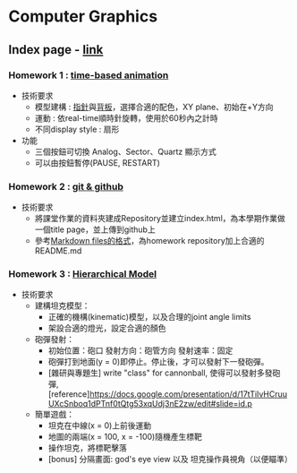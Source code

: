 # Computer Graphics


## Index page - [link](https://bevis00.github.io/ComputerGraphics/index.html)


### Homework 1 : [time-based animation](https://bevis00.github.io/ComputerGraphics/hw1.html)
- 技術要求
  - 模型建構 : [指針](https://i.imgur.com/1ASPrjI.png)與[背板](https://i.imgur.com/EsHmKKz.png)，選擇合適的配色，XY plane、初始在+Y方向
  - 運動 : 依real-time順時針旋轉，使用於60秒內之計時
  - 不同display style : 扇形
- 功能
  - 三個按鈕可切換 Analog、Sector、Quartz 顯示方式
  - 可以由按鈕暫停(PAUSE, RESTART)


### Homework 2 : [git & github](https://github.com/bevis00/ComputerGraphics)
- 技術要求
  - 將課堂作業的資料夾建成Repository並建立index.html，為本學期作業做一個title page，並上傳到github上
  - 參考[Markdown files的格式](https://help.github.com/articles/basic-writing-and-formatting-syntax/)，為homework repository加上合適的README.md


### Homework 3 : [Hierarchical Model](https://bevis00.github.io/ComputerGraphics/hw3.html)
- 技術要求
  - 建構坦克模型：
    - 正確的機構(kinematic)模型，以及合理的joint angle limits
    - 架設合適的燈光，設定合適的顏色
  - 砲彈發射：
    - 初始位置：砲口 發射方向：砲管方向 發射速率：固定
    - 砲彈打到地面(y = 0)即停止。停止後，才可以發射下一發砲彈。
    - [雜研與專題生] write "class" for cannonball, 使得可以發射多發砲彈, [reference]https://docs.google.com/presentation/d/17tTiIvHCruuUXcSnboq1dPTnf0tQtg53xqUdj3nE2zw/edit#slide=id.p
  - 簡單遊戲：
    - 坦克在中線(x = 0)上前後運動
    - 地圖的兩端(x = 100, x = -100)隨機產生標靶
    - 操作坦克，將標靶擊落
    - [bonus] 分隔畫面: god's eye view 以及 坦克操作員視角（以便瞄準）